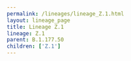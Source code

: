 ```yaml
---
permalink: /lineages/lineage_Z.1.html
layout: lineage_page
title: Lineage Z.1
lineage: Z.1
parent: B.1.177.50
children: ['Z.1']
---
```

